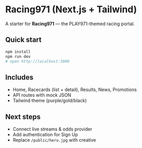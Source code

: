 # Racing971 (Next.js + Tailwind)
A starter for **Racing971** — the PLAY971-themed racing portal.

## Quick start
```bash
npm install
npm run dev
# open http://localhost:3000
```

## Includes
- Home, Racecards (list + detail), Results, News, Promotions
- API routes with mock JSON
- Tailwind theme (purple/gold/black)

## Next steps
- Connect live streams & odds provider
- Add authentication for Sign Up
- Replace `/public/hero.jpg` with creative
